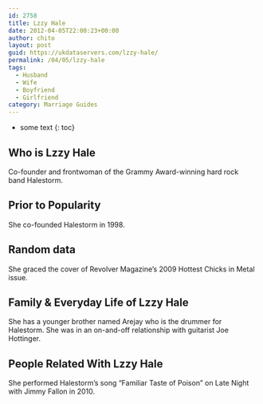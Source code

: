 ```yaml
---
id: 2758
title: Lzzy Hale
date: 2012-04-05T22:00:23+00:00
author: chito
layout: post
guid: https://ukdataservers.com/lzzy-hale/
permalink: /04/05/lzzy-hale
tags:
  - Husband
  - Wife
  - Boyfriend
  - Girlfriend
category: Marriage Guides
---
```


* some text
{: toc}
          
          
## Who is  Lzzy Hale
                  
                  
                  
Co-founder and frontwoman of the Grammy Award-winning hard rock band Halestorm.
                  
                
                
                
## Prior to Popularity 
                  
                  
                  
She co-founded Halestorm in 1998.
                  
                
                
                
## Random data 
                  
                  
                  
She graced the cover of Revolver Magazine&#8217;s 2009 Hottest Chicks in Metal issue.
                  
                
                
                
## Family & Everyday Life of Lzzy Hale
                  
                  
                  
She has a younger brother named Arejay who is the drummer for Halestorm. She was in an on-and-off relationship with guitarist Joe Hottinger.
                  
                
                
                
## People Related With  Lzzy Hale
                  
                  
                  
She performed Halestorm&#8217;s song &#8220;Familiar Taste of Poison&#8221; on Late Night with Jimmy Fallon in 2010.
                  
                
              
            
          
          
          
    
    
  
